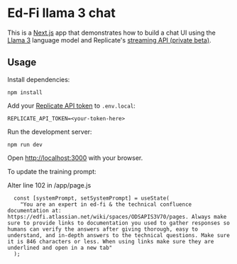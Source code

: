 # Ed-Fi llama 3 chat

This is a [Next.js](https://nextjs.org/) app that demonstrates how to build a chat UI using the [Llama 3](https://replicate.com/meta/llama-3-70b-chat) language model and Replicate's [streaming API (private beta)](https://replicate.com/docs/streaming).

## Usage

Install dependencies:

```console
npm install
```

Add your [Replicate API token](https://replicate.com/account#token) to `.env.local`:

```
REPLICATE_API_TOKEN=<your-token-here>
```

Run the development server:

```console
npm run dev
```

Open [http://localhost:3000](http://localhost:3000) with your browser.

To update the training prompt:

Alter line 102 in /app/page.js

```console
  const [systemPrompt, setSystemPrompt] = useState(
    "You are an expert in ed-fi & the technical confluence documentation at: https://edfi.atlassian.net/wiki/spaces/ODSAPIS3V70/pages. Always make sure to provide links to documentation you used to gather responses so humans can verify the answers after giving thorough, easy to understand, and in-depth answers to the technical questions. Make sure it is 846 characters or less. When using links make sure they are underlined and open in a new tab"
  );
```
